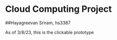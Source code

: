 # Cloud Computing Project

##Hayagreevan Sriram, hs3387

As of 3/8/23, this is the clickable prototype
